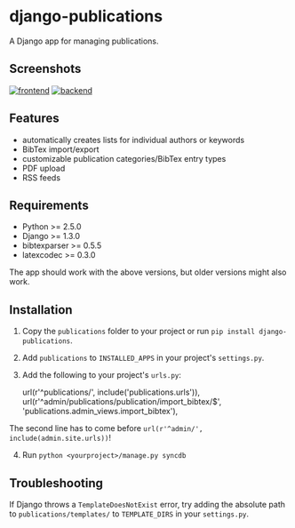 django-publications
===================

A Django app for managing publications.

Screenshots
-----------

[![frontend][3]][1]
[![backend][4]][2]

[1]: http://files.theis.io/django-publications/frontend.png
[2]: http://files.theis.io/django-publications/backend.png
[3]: http://files.theis.io/django-publications/frontend_small.png
[4]: http://files.theis.io/django-publications/backend_small.png

Features
--------

* automatically creates lists for individual authors or keywords
* BibTex import/export
* customizable publication categories/BibTex entry types
* PDF upload
* RSS feeds

Requirements
------------

* Python >= 2.5.0
* Django >= 1.3.0
* bibtexparser >= 0.5.5
* latexcodec >= 0.3.0

The app should work with the above versions, but older versions might also work.

Installation
------------

1) Copy the `publications` folder to your project or run `pip install django-publications`.

2) Add `publications` to `INSTALLED_APPS` in your project's `settings.py`.

3) Add the following to your project's `urls.py`:

	url(r'^publications/', include('publications.urls')),
	url(r'^admin/publications/publication/import_bibtex/$', 'publications.admin_views.import_bibtex'),

The second line has to come before `url(r'^admin/', include(admin.site.urls))`!

4) Run `python <yourproject>/manage.py syncdb`

Troubleshooting
---------------

If Django throws a `TemplateDoesNotExist` error, try adding the absolute path
to `publications/templates/` to `TEMPLATE_DIRS` in your `settings.py`.
